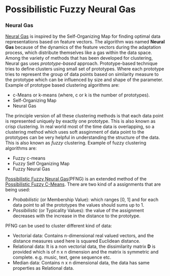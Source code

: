 # Possibilistic Fuzzy Neural Gas
### Neural Gas
 [Neural Gas](http://ftp.ks.uiuc.edu/Publications/Papers/PDF/MART91B/MART91B.pdf) is inspired by the Self-Organizing Map for finding optimal data representations based on feature vectors. The algorithm was named **Neural Gas** because of the dynamics of the feature vectors during the adaptation process, which distribute themselves like a gas within the data space. Among the variety of methods that has been developed for clustering, Neural gas uses *prototype-based* approach. Prototype-based technique tries to define clusters using small set of prototypes. Where each prototype tries to represent the group of data points based on similarity measure to the prototype which can be influenced by size and shape of the parameter. Example of prototype based clustering algorithms are:
 
 - c-Means or k-means (where, c or k is the number of prototypes).
 - Self-Organizing Map
 - Neural Gas
 
 The principle version of all these clustering methods is that each data point is represented uniquely by exactly one prototype. This is also known as crisp clustering. In real world most of the time data is overlapping, so a clustering method which uses soft assginment of data point to the prototypes can be very helpful in understanding the structure of the data. This is also known as *fuzzy* clustering. Example of fuzzy clustering algorithms are: 

 - Fuzzy c-means
 - Fuzzy Self Organizing Map
 - Fuzzy Neural Gas
 
 [Possibilistic Fuzzy Neural Gas](https://link.springer.com/content/pdf/10.1007%2F978-3-030-19642-4_26.pdf)(PFNG) is an extended method of the [Possibilistic Fuzzy C-Means](https://ieeexplore.ieee.org/stamp/stamp.jsp?tp=&arnumber=1492404). There are two kind of a assignments that are being used:
  - *Probabilistic* (or Membership Value): which ranges [0, 1] and for each data point to all the prototypes the values should sums up to 1.
  - *Possibilistic* (or Typicality Values): the value of the assignment decreases with the increase in the distance to the prototype.

PFNG can be used to cluster different kind of data:
 - Vectorial data: Contains n-dimensional real valued vectors, and the distance measures used here is squared Euclidean distance.
 - Relational data: It is a non vectorial data, the dissimilarity matrix **D** is provided which is of n x n dimension and the matrix is symmetric and complete. e.g. music, text, gene sequence etc.
 - Median data: Contains n x n dimensional data, the data has same properties as Relational data.

